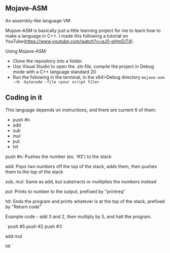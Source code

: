Mojave-ASM
-

An assembly-like language VM

Mojave-ASM is basically just a little learning project for me to learn how to make a language in C++.
I made this following a tutorial on YouTube(https://www.youtube.com/watch?v=qJ0-pHmDiT4).

Using Mojave-ASM:
* Clone the repository into a folder.
* Use Visual Studio to open the .sln file, compile the project in Debug mode with a C++ language standard 20
* Run the following in the terminal, in the x64>Debug directory
`mojave-asm -rb -bytecode -file <your script file>`

Coding in it
-

This language depends on instructions, and there are current 6 of them:
* push #n
* add
* sub
* mul
* put
* hlt

push #n:
	Pushes the number (ex; '#3') to the stack

add:
	Pops two numbers off the top of the stack, adds them, then pushes them to the top of the stack

sub, mul:
	Same as add, but substracts or multiplies the numbers instead

put:
	Prints to number to the output, prefixed by "printreq"

hlt:
	Ends the program and prints whatever is at the top of the stack, prefixed by "Return code"

Example code - add 3 and 2, then multiply by 5, and halt the program.

`
push #5
push #2
push #3

add
mul

hlt
`